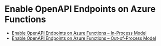 # Enable OpenAPI Endpoints on Azure Functions #

* [Enable OpenAPI Endpoints on Azure Functions &ndash; In-Process Model](./enable-open-api-endpoints-in-proc.md)
* [Enable OpenAPI Endpoints on Azure Functions &ndash; Out-of-Process Model](./enable-open-api-endpoints-out-of-proc.md)
